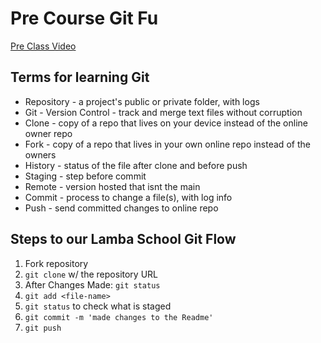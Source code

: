 # Pre Course Git Fu
[Pre Class Video](https://youtu.be/ZihgMcrHOF4)
## Terms for learning Git
 * Repository - a project's public or private folder, with logs 
 * Git - Version Control - track and merge text files without corruption
 * Clone - copy of a repo that lives on your device instead of the online owner repo
 * Fork - copy of a repo that lives in your own online repo instead of the owners
 * History - status of the file after clone and before push
 * Staging - step before commit
 * Remote - version hosted that isnt the main
 * Commit - process to change a file(s), with log info 
 * Push - send committed changes to online repo

## Steps to our Lamba School Git Flow
1. Fork repository
2. `git clone` w/ the repository URL 
3. After Changes Made: `git status`
4. `git add <file-name>` 
5. `git status` to check what is staged
6. `git commit -m 'made changes to the Readme'`
7. `git push`

